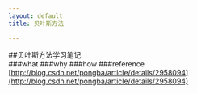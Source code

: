 ```yaml
---
layout: default
title: 贝叶斯方法

---
```


##贝叶斯方法学习笔记  
###what
###why
###how
###reference
[http://blog.csdn.net/pongba/article/details/2958094](http://blog.csdn.net/pongba/article/details/2958094)

